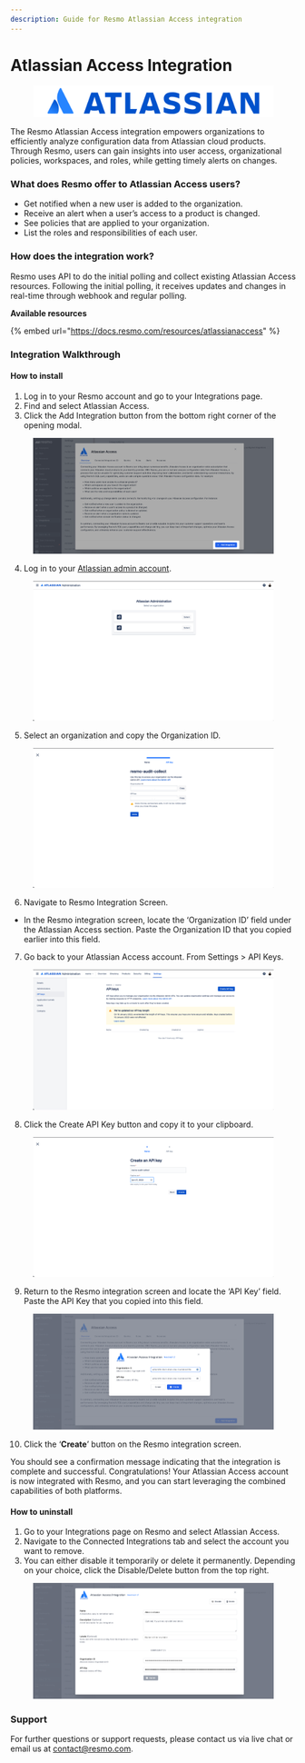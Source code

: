 ```yaml
---
description: Guide for Resmo Atlassian Access integration
---
```


# Atlassian Access Integration

<figure><img src="../.gitbook/assets/atlassian-access-logo.png" alt=""><figcaption></figcaption></figure>

The Resmo Atlassian Access integration empowers organizations to efficiently analyze configuration data from Atlassian cloud products. Through Resmo, users can gain insights into user access, organizational policies, workspaces, and roles, while getting timely alerts on changes.

### What does Resmo offer to Atlassian Access users?

* Get notified when a new user is added to the organization.
* Receive an alert when a user’s access to a product is changed.
* See policies that are applied to your organization.
* List the roles and responsibilities of each user.

### How does the integration work?

Resmo uses API to do the initial polling and collect existing Atlassian Access resources. Following the initial polling, it receives updates and changes in real-time through webhook and regular polling.

**Available resources**

{% embed url="https://docs.resmo.com/resources/atlassianaccess" %}

### Integration Walkthrough

#### How to install

1. Log in to your Resmo account and go to your Integrations page.
2. Find and select Atlassian Access.
3. Click the Add Integration button from the bottom right corner of the opening modal.

<figure><img src="../.gitbook/assets/add-atlassian-access.png" alt=""><figcaption></figcaption></figure>

4. Log in to your [Atlassian admin account](https://admin.atlassian.com/).

<figure><img src="../.gitbook/assets/atlassian-admin-login.png" alt=""><figcaption></figcaption></figure>

5. Select an organization and copy the Organization ID.

<figure><img src="../.gitbook/assets/copy-id.png" alt=""><figcaption></figcaption></figure>

6. Navigate to Resmo Integration Screen.

* In the Resmo integration screen, locate the ‘Organization ID’ field under the Atlassian Access section. Paste the Organization ID that you copied earlier into this field.&#x20;

7. Go back to your Atlassian Access account. From Settings > API Keys.

<figure><img src="../.gitbook/assets/api-keys (1).png" alt=""><figcaption></figcaption></figure>

8. Click the Create API Key button and copy it to your clipboard.

<figure><img src="../.gitbook/assets/copy-api.png" alt=""><figcaption></figcaption></figure>

9. Return to the Resmo integration screen and locate the ‘API Key’ field. Paste the API Key that you copied into this field.&#x20;

<figure><img src="../.gitbook/assets/add-credentials.png" alt=""><figcaption></figcaption></figure>

10. Click the ‘**Create**’ button on the Resmo integration screen.

You should see a confirmation message indicating that the integration is complete and successful. Congratulations! Your Atlassian Access account is now integrated with Resmo, and you can start leveraging the combined capabilities of both platforms.

#### How to uninstall

1. Go to your Integrations page on Resmo and select Atlassian Access.
2. Navigate to the Connected Integrations tab and select the account you want to remove.
3. You can either disable it temporarily or delete it permanently. Depending on your choice, click the Disable/Delete button from the top right.

<figure><img src="../.gitbook/assets/disable-integration.png" alt=""><figcaption></figcaption></figure>

### Support

For further questions or support requests, please contact us via live chat or email us at contact@resmo.com.
